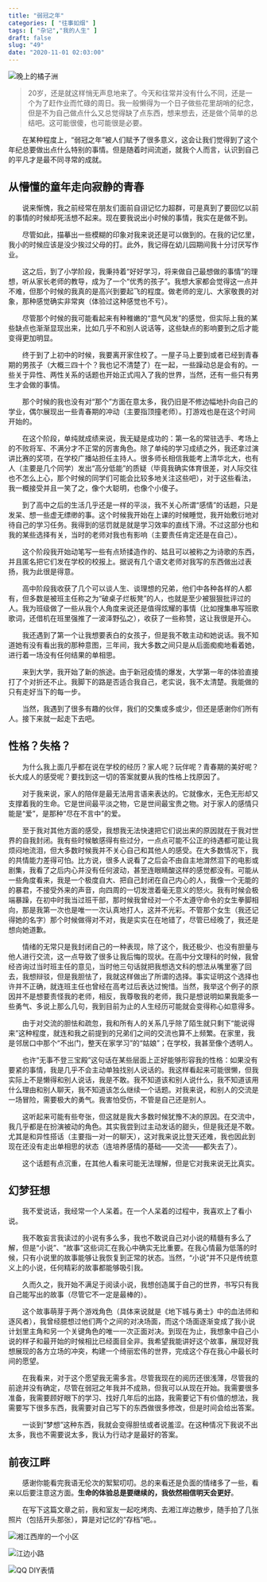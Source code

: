 ```yaml
---
title: "弱冠之年"
categories: [ "往事如烟" ]
tags: [ "杂记","我的人生" ]
draft: false
slug: "49"
date: "2020-11-01 02:03:00"
---
```


![晚上的橘子洲](https://i.loli.net/2021/06/07/IkMvK5JRe3XYxAf.jpg)

>20岁，还是就这样悄无声息地来了。今天和往常并没有什么不同，还是一个为了赶作业而忙碌的周日。我一般懒得为一个日子做些花里胡哨的纪念，但是不为自己做点什么又总觉得缺了点东西，想来想去，还是做个简单的总结吧。这可能很傻，也可能很是必要。

　　在某种程度上，“弱冠之年”被人们赋予了很多意义，这会让我们觉得到了这个年纪总要做出点什么特别的事情。但是随着时间流逝，就我个人而言，认识到自己的平凡才是最不同寻常的成就。

## 从懵懂的童年走向寂静的青春
　　说来惭愧，我之前经常在朋友们面前自诩记忆力超群，可是真到了要回忆以前的事情的时候却死活想不起来。现在要我说出小时候的事情，我实在是做不到。

　　尽管如此，描摹出一些模糊的印象对我来说还是可以做到的。在我的记忆里，我小的时候应该是没少挨过父母的打。此外，我记得在幼儿园期间我十分讨厌写作业。

　　这之后，到了小学阶段，我秉持着“好好学习，将来做自己最想做的事情”的理想，听从家长老师的教导，成为了一个“优秀的孩子”。我想大家都会觉得这一点并不难，但那个时候的我真的是高兴到要起飞的程度。做老师的宠儿、大家敬畏的对象，那种感觉确实非常爽（体验过这种感觉也不亏）。

　　尽管那个时候的我可能看起来有种稚嫩的“意气风发”的感觉，但实际上我的某些缺点也渐渐显现出来，比如几乎不和别人说话等，这些缺点的影响要到之后才能变得更加明显。

　　终于到了上初中的时候，我要离开家住校了。一屋子马上要到或者已经到青春期的男孩子（大概三四十个？我也记不清楚了）在一起，一些躁动总是会有的。一些关于异性、两性关系的话题也开始正式闯入了我的世界，当然，还有一些只有男生才会做的事情。

　　那个时候的我也没有对“那个”方面在意太多，我仍旧是不修边幅地扑向自己的学业，偶尔展现出一些青春期的冲动（主要指顶撞老师）。打游戏也是在这个时间开始的。

　　在这个阶段，单纯就成绩来说，我无疑是成功的：第一名的常驻选手、考场上的不败将军、不满分才不正常的厉害角色。除了单纯的学习成绩之外，我还拿过演讲比赛的奖项，在学校广播站担任主持人。很多师长相信我能考上清华北大，也有人（主要是几个同学）发出“高分低能”的质疑（毕竟我确实体育很差，对人际交往也不怎么上心，那个时候的同学们可能会比较多地关注这些吧），对于这些看法，我一概接受并且一笑了之，像个大聪明，也像个小傻子。

　　到了高中之后的生活几乎还是一样的平淡，我不关心所谓“感情”的话题，只是发呆、想一些虚无缥缈的事。这个时候我开始在上课的时候睡觉，我开始敷衍地对待自己的学习任务。我得到的惩罚就是就是学习效率的直线下滑。不过这部分也和我的某些选择有关，当时的老师对我也有影响（主要责任肯定还是在自己）。

　　这个阶段我开始动笔写一些有点矫揉造作的、姑且可以被称之为诗歌的东西，并且匿名把它们发在学校的校报上。据说有几个语文老师对我写的东西做出过表扬，我为此很是得意。

　　高中阶段我收获了几个可以谈人生、谈理想的兄弟，他们中各种各样的人都有，但多数是被班主任称之为“破桌子烂板凳”的人，也就是至少被狠狠批评过的人。我为班级做了一些从我个人角度来说还是值得炫耀的事情（比如搜集串写班歌歌词，还借机在班里强推了一波泽野弘之），收获了一些称赞，这让我很是开心。

　　我还遇到了第一个让我想要表白的女孩子，但是我不敢主动和她说话。我不知道她有没有看出我的那种意图，三年间，我大多数之间只是从后面痴痴地看着她，进行着一场没有任何结果的单相思。

　　来到大学，我开始了新的旅途。由于新冠疫情的爆发，大学第一年的体验直接打了个对折还不止。我脚下的路是否适合我自己，老实说，我不太清楚。我能做的只有走好当下的每一步。

　　当然，我遇到了很多有趣的伙伴，我们的交集或多或少，但还是感谢你们所有人。接下来就一起走下去吧。

## 性格？失格？
　　为什么我上面几乎都在说在学校的经历？家人呢？玩伴呢？青春期的美好呢？长大成人的感受呢？要找到这一切的答案就要从我的性格上找原因了。

　　对于我来说，家人的陪伴是最无法用言语来表达的。它就像水，无色无形却又支撑着我的生命。它是世间最平淡之物，它是世间最宝贵之物。对于家人的感情只能是“爱”，是那种“尽在不言中”的爱。

　　至于我对其他方面的感受，我想我无法快速把它们说出来的原因就在于我对世界的自我封闭。我有些时候敏感得有些过分，一点点可能不公正的待遇都可能让我烦闷地流泪，但大多数时候我并不关心自己和其他人的感受。在大多数情况下，我的共情能力差得可怕。比方说，很多人说看了之后会不由自主地潸然泪下的电影或剧集，我看了之后内心并没有任何波动，甚至连眼睛酸这样的感觉都没有。可能从一些角度看来，我是一个极度自大、把自己封闭在自己内心的人，我像一个无能的的暴君，不接受外来的声音，向四周的一切发泄着毫无意义的怒火。我有时候会极端暴躁，在初中时我当过班干部，那时候我曾经对一个不太遵守命令的女生拳脚相向，那是我第一次也是唯一一次认真地打人，这并不光彩。不管那个女生（我还记得她的名字）那个时候做得对不对，我是实实在在地错了，尽管已经晚了，我还是想向她道歉。

　　情绪的无常只是我封闭自己的一种表现，除了这个，我还极少、也没有胆量与他人进行交流，这一点导致了很多让我后悔的现状。在高中分文理科的时候，我曾经咨询过当时班主任的意见，当时他三句话就把我想选文科的想法从嘴里塞了回去，我想辩驳，但是我胆怯了，我就这样做出了所谓的选择。事实证明这个选择也许并不正确，就连班主任也曾经在高考过后表达过惋惜。当然，我举这个例子的原因并不是想要责怪我的老师，相反，我尊敬我的老师，我只是想说明如果我能多一些勇气、多说上那么几句，我到目前为止的人生经历可能就会变得称心如意得多。

　　由于对交流的胆怯和疏忽，我和所有人的关系几乎除了陌生就只剩下“能说得来”这种程度，就连和我之前提到的兄弟们之间的交流也算不上频繁。在家里，我是邻居口中那个“不出门，整天在家学习”的“姑娘”；在学校，我甚至像个透明人。

　　也许“无事不登三宝殿”这句话在某些层面上正好能够形容我的性格：如果没有要紧的事情，我是几乎不会主动单独找别人说话的。我这样看起来可能很懒，但我实际上不是懒得和别人说话，我是不敢。我不知道该和别人说什么，我不知道该用什么理由和别人聊天，我不知道该怎么继续一个话题。对我来说，和别人的交流是一场冒险，需要极大的勇气。我害怕受伤，不管是自己还是别人。

　　这听起来可能有些夸张，但这就是我大多数时候犹豫不决的原因。在交流中，我几乎都是在扮演被动的角色。其实我尝到过主动发话的甜头，但是我还是不敢。尤其是和异性搭话（主要指一对一的聊天），这对我来说比登天还难，我也因此到现在还没有走出单相思的状态（连培养感情的基础——交流——都失去了）。

　　这个话题有点沉重，在其他人看来可能无法理解，但是它对我来说无比真实。

## 幻梦狂想
　　我不爱说话，我经常一个人呆着。在一个人呆着的过程中，我喜欢上了看小说。

　　我不敢妄言我读过的小说有多么多，我也不敢说自己对小说的精髓有多么了解，但是“小说”、“故事”这些词汇在我心中确实无比重要。在我心情最为低落的时候，只有小说里的故事能够让我恢复到正常的状态。当然，“小说”并不只是传统意义上的小说，任何精彩的故事都能够吸引我。

　　久而久之，我开始不满足于阅读小说，我想创造属于自己的世界，书写只有我自己能写出的故事（尽管它不一定是最棒的）。

　　这个故事萌芽于两个游戏角色（具体来说就是《地下城与勇士》中的血法师和逐风者），我曾经臆想过他们两个之间的对决场面，而这个场面逐渐变成了我小说计划里主角和另一个关键角色的唯一一次正面对决。到现在为止，我想象中自己小说的样子和最开始的时候相比已经面目全非。我希望我能讲好这个故事，展现好我想展现的各方立场的冲突，构建一个绮丽宏伟的世界，完成这个存在我心中最长时间的愿望。

　　在我看来，对于这个愿望我无需多言。尽管我现在的阅历还很浅薄，尽管我的前途并没有确定，尽管在弱冠之年我并不成熟，但我可以从现在开始。我需要很多准备，我需要顾好眼下的学习、找好几年后的出路，我需要记下有价值的想法，我需要写下很多东西，我需要对自己写下的东西做很多修改，但是时间会给出答案。

　　一谈到“梦想”这种东西，我就会变得胆怯或者说羞涩。在这种情况下我说不出太多，我也不需要说太多，我认为行动才是最好的答案。

## 前夜江畔
　　感谢你能看完我语无伦次的絮絮叨叨。总的来看还是负面的情绪多了一些，看来以后要注意这方面。**生命的体验总是要继续的，我依然相信明天会更好**。

　　在写下这篇文章之前，我和室友一起吃烤肉、去湘江岸边散步，随手拍了几张照片（包括开头那张），算是对记忆的“存档”吧。。


![湘江西岸的一个小区](https://i.loli.net/2021/06/07/qVh4DmfKroCQwnG.jpg)

![江边小路](https://i.loli.net/2021/06/07/roOecbTJiI4skSK.jpg)

![QQ DIY表情](https://i.loli.net/2021/06/07/quWJ1EGbzplNRwr.jpg)

